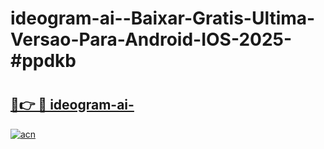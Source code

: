 # ideogram-ai--Baixar-Gratis-Ultima-Versao-Para-Android-IOS-2025-#ppdkb

# <h2><a href="https://ainizakaria.my?title=ideogram-ai-&ref=22M">🔗👉 🔴 ideogram-ai-</a></h2>

[![acn](https://github.com/user-attachments/assets/0f9c940e-d8b0-45ae-aac7-cd30a18b3e1c)](https://ainizakaria.my?title=ideogram-ai-&ref=22M)

